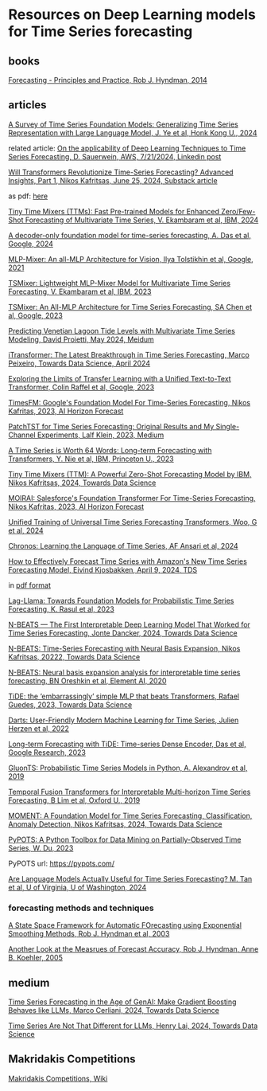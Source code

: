 # Resources on Deep Learning models for Time Series forecasting

## books

[Forecasting - Principles and Practice, Rob J. Hyndman, 2014](https://github.com/dimitarpg13/deep_learning_for_time_series_forecasting/blob/main/literature/books/Forecasting_Principles_and_Practice_Hyndman_2014.pdf)

## articles

[A Survey of Time Series Foundation Models: Generalizing Time Series Representation with Large Language Model, J. Ye et al, Honk Kong U., 2024](https://github.com/dimitarpg13/deep_learning_for_time_series_forecasting/blob/main/literature/articles/A_Survey_of_Time_Serie_Foundation_Models_Generalizing_Time_Series_Representation_with_LLM_Ye_2024.pdf)

related article: [On the applicability of Deep Learning Techniques to Time Series Forecasting, D. Sauerwein, AWS, 7/21/2024, Linkedin post](https://github.com/dimitarpg13/deep_learning_for_time_series_forecasting/blob/main/literature/articles/On_the_applicability_of_Deep_Learning_Techniques_to_Time_Series_Forecasting_Sauerwein_2024.pdf)

[Will Transformers Revolutionize Time-Series Forecasting? Advanced Insights, Part 1, Nikos Kafritsas, June 25, 2024, Substack article](https://aihorizonforecast.substack.com/p/will-transformers-revolutionize-time)

as pdf: [here](https://github.com/dimitarpg13/deep_learning_for_time_series_forecasting/blob/main/literature/articles/Will_Transformers_Revolutionize_Time-Series_Forecasting_Advanced_Insights_Part_1_Nikos_Kafritsas_2024.pdf)

[Tiny Time Mixers (TTMs): Fast Pre-trained Models for Enhanced Zero/Few-Shot Forecasting of Multivariate Time Series, V. Ekambaram et al, IBM, 2024](https://github.com/dimitarpg13/deep_learning_for_time_series_forecasting/blob/main/literature/articles/Tiny_Time_Mixers-Fast_Pre-trained_Models_for_Enhanced_Zero_Few-Shot_Forecasting_of_Multivariate_Time_Series_Ekambaram_IBM_2024.pdf)

[A decoder-only foundation model for time-series forecasting, A. Das et al, Google, 2024](https://github.com/dimitarpg13/deep_learning_for_time_series_forecasting/blob/main/literature/articles/A_decoder-only_foundation_model_for_time-series_forecasting_Das_Google_April_2024_Preprint.pdf)

[MLP-Mixer: An all-MLP Architecture for Vision, Ilya Tolstikhin et al, Google, 2021](https://github.com/dimitarpg13/deep_learning_for_time_series_forecasting/blob/main/literature/articles/MLP-Mixer-An_all-MLP_Architecture_for_Vision_Tolstikhin_Google_2021.pdf)

[TSMixer: Lightweight MLP-Mixer Model for Multivariate Time Series Forecasting, V. Ekambaram et al, IBM, 2023](https://github.com/dimitarpg13/deep_learning_for_time_series_forecasting/blob/main/literature/articles/TSMixer-Lightweight_MLP-Mixer_Model_for_Multivariate_Time_Series_Forecasting_Ekambaram_IBM_2023.pdf)

[TSMixer: An All-MLP Architecture for Time Series Forecasting, SA Chen et al, Google, 2023](https://github.com/dimitarpg13/deep_learning_for_time_series_forecasting/blob/main/literature/articles/TSMixer-An_All-MLP_Architecture_for_Time_Series_Forecasting_Chen_Google_2023.pdf)

[Predicting Venetian Lagoon Tide Levels with Multivariate Time Series Modeling, David Proietti, May 2024, Meidum](https://medium.com/@david.proietti_17/predicting-venetian-lagoon-tide-levels-with-multivariate-time-series-modeling-8bafdf229588)

[iTransformer: The Latest Breakthrough in Time Series Forecasting, Marco Peixeiro, Towards Data Science, April 2024](https://github.com/dimitarpg13/deep_learning_for_time_series_forecasting/blob/main/literature/articles/iTransformer-Inverted_Transformers_Are_Effective_for_Time_Series_Forecasting_Liu_2023.pdf)

[Exploring the Limits of Transfer Learning with a Unified Text-to-Text Transformer, Colin Raffel et al, Google, 2023](https://github.com/dimitarpg13/deep_learning_for_time_series_forecasting/blob/main/literature/articles/Exploring_the_Limits_of_Transfer_Learning_with_a_Unified_Text-to-Text_Transformer_Raffel_2023.pdf)

[TimesFM: Google's Foundation Model For Time-Series Forecasting, Nikos Kafritas, 2023, AI Horizon Forecast](https://aihorizonforecast.substack.com/p/timesfm-googles-foundation-model)

[PatchTST for Time Series Forecasting: Original Results and My Single-Channel Experiments, Lalf Klein, 2023, Medium](https://medium.com/@lalf_klein/patchtst-for-time-series-forecasting-original-results-and-new-single-channel-experiments-f375699f7b91)

[A Time Series is Worth 64 Words: Long-term Forecasting with Transformers, Y. Nie et al, IBM, Princeton U., 2023](https://github.com/dimitarpg13/deep_learning_for_time_series_forecasting/blob/main/literature/articles/A_Time_Series_is_Worth_64_Words-Long-term_Forecasting_with_Transformers_Nie_IBM_2023.pdf)

[Tiny Time Mixers (TTM): A Powerful Zero-Shot Forecasting Model by IBM, Nikos Kafritsas, 2024, Towards Data Science](https://towardsdatascience.com/tiny-time-mixers-ttm-a-powerful-zero-shot-forecasting-model-by-ibm-576b0e0af583)

[MOIRAI: Salesforce's Foundation Transformer For Time-Series Forecasting, Nikos Kafritas, 2023, AI Horizon Forecast](https://aihorizonforecast.substack.com/p/moirai-salesforces-foundation-transformer)

[Unified Training of Universal Time Series Forecasting Transformers, Woo, G et al, 2024](https://github.com/dimitarpg13/deep_learning_for_time_series_forecasting/blob/main/literature/articles/Unified_Training_of_Universal_Time_Series_Forecasting_Transformers_Woo_2024.pdf)

[Chronos: Learning the Language of Time Series, AF Ansari et al, 2024](https://github.com/dimitarpg13/deep_learning_for_time_series_forecasting/blob/main/literature/articles/Chronos-Learning_the_Language_of_Time_Series_Fatir_2024.pdf)

[How to Effectively Forecast Time Series with Amazon's New Time Series Forecasting Model, Eivind Kjosbakken, April 9, 2024, TDS](https://towardsdatascience.com/how-to-effectively-forecast-time-series-with-amazons-new-time-series-forecasting-model-9e04d4ccf67e)

in [pdf format](https://github.com/dimitarpg13/deep_learning_for_time_series_forecasting/blob/main/literature/articles/How_to_Effectively_Forecast_Time_Series_with_Amazon_New_Time_Series_Forecasting_Model_by_Eivind_Kjosbakken_TowardsDataScience.pdf)

[Lag-Llama: Towards Foundation Models for Probabilistic Time Series Forecasting, K. Rasul et al, 2023](https://github.com/dimitarpg13/deep_learning_for_time_series_forecasting/blob/main/literature/articles/Lag-Llama-Towards_Foundation_Models_for_Probabilistic_Time_Series_Forecasting_Rasul_2023.pdf)

[N-BEATS — The First Interpretable Deep Learning Model That Worked for Time Series Forecasting, Jonte Dancker, 2024, Towards Data Science](https://towardsdatascience.com/n-beats-the-first-interpretable-deep-learning-model-that-worked-for-time-series-forecasting-06920daadac2)

[N-BEATS: Time-Series Forecasting with Neural Basis Expansion, Nikos Kafritsas, 20222, Towards Data Science](https://medium.com/towards-data-science/n-beats-time-series-forecasting-with-neural-basis-expansion-af09ea39f538)

[N-BEATS: Neural basis expansion analysis for interpretable time series forecasting, BN Oreshkin et al, Element AI, 2020](https://github.com/dimitarpg13/deep_learning_for_time_series_forecasting/blob/main/literature/articles/N-BEATS-Neural_basis_expansion_analysis_for_interpretable_time_series_forecasting_Oreshkin_ElementAI_2020.pdf)

[TiDE: the ‘embarrassingly’ simple MLP that beats Transformers, Rafael Guedes, 2023, Towards Data Science](https://towardsdatascience.com/tide-the-embarrassingly-simple-mlp-that-beats-transformers-7db77d588079)

[Darts: User-Friendly Modern Machine Learning for Time Series, Julien Herzen et al, 2022](https://github.com/dimitarpg13/deep_learning_for_time_series_forecasting/blob/main/literature/articles/Darts-User-Friendly_Modern_Machine_Learning_for_Time_Series_Herzen_2022.pdf)

[Long-term Forecasting with TiDE: Time-series Dense Encoder, Das et al, Google Research, 2023](https://github.com/dimitarpg13/deep_learning_for_time_series_forecasting/blob/main/literature/articles/Long-term_Forecasting_with_TiDE-Time-series_Dense_Encoder_Das_GoogleResearch_2023.pdf)

[GluonTS: Probabilistic Time Series Models in Python, A. Alexandrov et al, 2019](https://github.com/dimitarpg13/deep_learning_for_time_series_forecasting/blob/main/literature/articles/GluonTS-Probabilistic_Time_Series_Models_in_Python_Alexandrov_AWS_2019.pdf)

[Temporal Fusion Transformers for Interpretable Multi-horizon Time Series Forecasting, B Lim et al, Oxford U., 2019](https://github.com/dimitarpg13/deep_learning_for_time_series_forecasting/blob/main/literature/articles/Temporal_Fusion_Transformers_for_Interpretable_Multi-horizon_Time_Series_Forecasting_Lim_OxfordU_2020.pdf)

[MOMENT: A Foundation Model for Time Series Forecasting, Classification, Anomaly Detection, Nikos Kafritsas, 2024, Towards Data Science](https://medium.com/towards-data-science/moment-a-foundation-model-for-time-series-forecasting-classification-anomaly-detection-1e35f5b6ca76)

[PyPOTS: A Python Toolbox for Data Mining on Partially-Observed Time Series, W. Du, 2023](https://github.com/dimitarpg13/deep_learning_for_time_series_forecasting/blob/main/literature/articles/PyPOTS-A_Python_Toolbox_for_Data_Mining_on_Partially-Observed_Time_Series_Du_2023.pdf)

PyPOTS url: https://pypots.com/

[Are Language Models Actually Useful for Time Series Forecasting? M. Tan et al, U of Virginia, U of Washington, 2024](https://github.com/dimitarpg13/deep_learning_for_time_series_forecasting/blob/main/literature/articles/Are_Language_Models_Actually_Useful_for_Time_Series_Forecasting_Tan_2024.pdf)

### forecasting methods and techniques

[A State Space Framework for Automatic FOrecasting using Exponential Smoothing Methods, Rob J. Hyndman et al, 2003](https://github.com/dimitarpg13/deep_learning_for_time_series_forecasting/blob/main/literature/articles/A_state_space_framework_for_automatic_forecasting_using_exponential_smoothing_methods_Hyndman_2003.pdf)

[Another Look at the Measrues of Forecast Accuracy, Rob J. Hyndman, Anne B. Koehler, 2005](https://github.com/dimitarpg13/deep_learning_for_time_series_forecasting/blob/main/literature/articles/Another_Look_at_Measures_of_Forecast_Accuracy_Hyndman_2005.pdf)

## medium

[Time Series Forecasting in the Age of GenAI: Make Gradient Boosting Behaves like LLMs, Marco Cerliani, 2024, Towards Data Science](https://towardsdatascience.com/time-series-forecasting-in-the-age-of-genai-make-gradient-boosting-behaves-like-llms-674d9e22e1ce)

[Time Series Are Not That Different for LLMs, Henry Lai, 2024, Towards Data Science](https://towardsdatascience.com/time-series-are-not-that-different-for-llms-56435dc7d2b1)

## Makridakis Competitions

[Makridakis Competitions, Wiki](https://en.wikipedia.org/wiki/Makridakis_Competitions)
